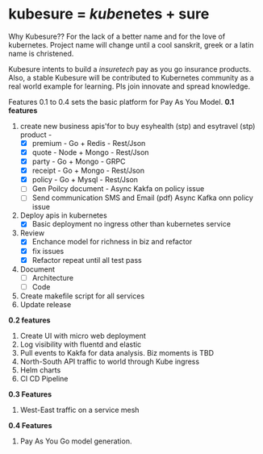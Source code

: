 # kubesure = *kube*netes + sure 

Why Kubesure?? For the lack of a better name and for the love of kubernetes. Project name will change until a cool sanskrit, greek or a latin name is christened. 

Kubesure intents to build a _insuretech_ pay as you go insurance products. Also, a stable Kubesure will be contributed to Kubernetes community as a real world example for learning. Pls join innovate and spread knowledge. 

Features 0.1 to 0.4 sets the basic platform for Pay As You Model.
**0.1 features**  

1. create new business apis'for to buy esyhealth (stp) and esytravel (stp) product - 
   - [x] premium - Go + Redis - Rest/Json
   - [x] quote - Node + Mongo  - Rest/Json
   - [x] party - Go + Mongo - GRPC  
   - [x] receipt - Go + Mongo - Rest/Json
   - [x] policy - Go + Mysql - Rest/Json
   - [ ] Gen Poilcy document - Async Kakfa on policy issue
   - [ ] Send communication SMS and Email (pdf) Async Kafka onn policy issue
2. Deploy apis in kubernetes 
    - [x] Basic deployment no ingress other than kubernetes service
3. Review 
    - [x] Enchance model for richness in biz and refactor
    - [x] fix issues 
    - [x] Refactor repeat until all test pass 
4. Document 
   - [ ] Architecture 
   - [ ] Code
5. Create makefile script for all services
6. Update release

**0.2 features** 
 
1. Create UI with micro web deployment  
2. Log visibility with fluentd and elastic 
3. Pull events to Kakfa for data analysis. Biz moments is TBD
4. North-South API traffic to world through Kube ingress
5. Helm charts
6. CI CD Pipeline

**0.3 Features** 

1. West-East traffic on a service mesh  

**0.4 Features**

1. Pay As You Go model generation.
